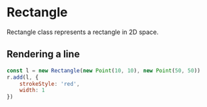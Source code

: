 <script setup>
import BCodeblock from '../components/BristleCodeblock.vue'
</script>

# Rectangle
Rectangle class represents a rectangle in 2D space.

## Rendering a line
<BCodeblock>

```js
const l = new Rectangle(new Point(10, 10), new Point(50, 50))
r.add(l, {
    strokeStyle: 'red',
    width: 1
})
```
</BCodeblock>
